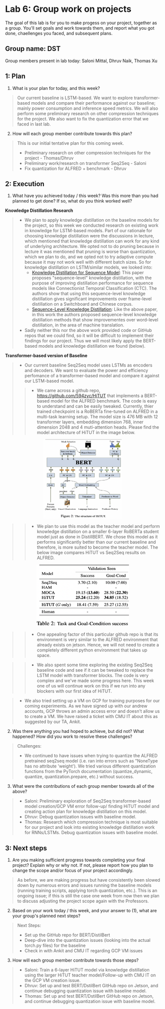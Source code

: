 Lab 6: Group work on projects
===
The goal of this lab is for you to make progess on your project, together as a group. You'll set goals and work towards them, and report what you got done, chaellenges you faced, and subsequent plans.

Group name: DST
---
Group members present in lab today: Saloni Mittal, Dhruv Naik, Thomas Xu

1: Plan
----
1. What is your plan for today, and this week? 

> Our current baseline is LSTM-based. We want to explore transformer-based models and compare their performance against our baseline; mainly power consumption and inference speed metrics. We will also perform some preliminary research on other compression techniques for the project. We also want to fix the quantization error that we faced in last lab.

2. How will each group member contribute towards this plan?
> This is our initial tentative plan for this coming week.
> - Preliminary research on other compression techniques for the project  - Thomas/Dhruv
> - Preliminary work/research on transformer Seq2Seq - Saloni
> - Fix quantization for ALFRED + benchmark - Dhruv

2: Execution
----
1. What have you achieved today / this week? Was this more than you had planned to get done? If so, what do you think worked well?  

**Knowledge Distillation Research**
> - We plan to apply knowledge distillation on the baseline models for the project, so this week we conducted research on existing work in knowledge for LSTM-based models. Part of our rationale for choosing knowledge distillation were the discussions in lecture, which mentioned that knowledge distillation can work for any kind of underlying architecture. We opted not to do pruning because in lecture it was mentioned that pruning is worse than quantization, which we plan to do, and we opted not to try adaptive compute because it may not work well with different batch sizes. So for knowledge distillation on LSTM/similar models, we looked into:
>   - [Knowledge Distillation for Sequence Model](https://www.researchgate.net/profile/Zhehuai-Chen/publication/327389374_Knowledge_Distillation_for_Sequence_Model/links/5c4a6923458515a4c73e94c5/Knowledge-Distillation-for-Sequence-Model.pdf): This paper proposes "sequence-level" knowledge distillation, with the purpose of improving distillation performance for sequence models like Connectionist Temporal Classification (CTC). The authors show that using this sequence-level knowledge distillation gives significant improvements over frame-level distillation on a Switchboard and Chinese corpus.
>   - [Sequence-Level Knowledge Distillation](https://arxiv.org/abs/1606.07947): Like the above paper, in this work the authors proposed sequence-level knowledge distillation methods that show improvementes over word-level distillation, in the area of machine translation. 
> - Sadly neither this nor the above work provided code or GitHub repos that we could find, so it will be difficult to implement their findings for our project. Thus we will most likely apply the BERT-based models and knowledge distillation we found (below).  

**Transformer-based version of Baseline**
> - Our current baseline Seq2Seq model uses LSTMs as encoders and decoders. We want to evaluate the power and efficiency perfomance of a transformer-based model and compare it against our LSTM-based model. 
>> - We came across a github repo, https://github.com/594zyc/HiTUT that implements a BERT-based model for the ALFRED benchmark. The code is easy to understand and can be easily tweaked. Currently, thier trained checkpoint is a RoBERTa fine-tuned on ALFRED in a multi-task learning setup. The model size is 476 MB with 12 transformer layers, embedding dimension 768, inner dimension 2048 and 4 muti-attention heads. Please find the model architecture of HiTUT in the image below.
<p align="center">
<img src="HiTuT.png " width="256" height="256">
</p>

>> - We plan to use this model as the teacher model and perform knowledge distillation on a smaller 6-layer RoBERTa student model just as done in DistillBERT. We chose this model as it performs significantly better than our current baseline and therefore, is more suited to become the teacher model. The below image compares HiTUT vs Seq2Seq results on ALFRED.
<p align="center">
<img src="Seq2SeqVsHiTUT.png " width="300" height="200">
</p>

>> - One appealing factor of this particular github repo is that its environment is very similar to the ALFRED environment that already exists on jetson. Hence, we will not need to create a completely different python environment that takes up space.

>>- We also spent some time exploring the existing Seq2Seq baseline code and see if it can be tweaked to replace the LSTM model with transformer blocks. The code is very complex and we've made some progress here. This week one of us will continue work on this if we run into any blockers with our first idea of HiTUT.

> - We also tried setting up a VM on GCP for training purposes for our coming experiments. As we have signed up with our andrew accounts, GCP throws an admin access error and doesn't allow us to create a VM. We have raised a ticket with CMU IT about this as suggested by our TA, Ankit.


2. Was there anything you had hoped to achieve, but did not? What happened? How did you work to resolve these challenges?

> Challenges:
> - We continued to have issues when trying to quantize the ALFRED pretrained seq2seq model (i.e. ran into errors such as "NoneType has no attribute 'weight'). We tried various different quantization functions from the PyTorch documentation (quantize_dynamic, quantize, quantization.prepare, etc.) without success.

3. What were the contributions of each group member towards all of the above?
> - Saloni: Preliminary exploration of Seq2Seq transformer-based model creation/GCP VM error follow-up/ finding HiTUT model and creating action plan for knowledge distillation on this model.
> - Dhruv: Debug quantization issues with baseline model.
> - Thomas: Research which compression technique is most suitable for our project and look into existing knowledge distillation work for RNNs/LSTMs. Debug quantization issues with baseline model.

3: Next steps
----
1. Are you making sufficient progress towards completing your final project? Explain why or why not. If not, please report how you plan to change the scope and/or focus of your project accordingly.

> As before, we are making progress but have consistently been slowed down by numerous errors and issues running the baseline models (running training scripts, applying torch quantization, etc.). This is an ongoing issue; if this is still the case one week from now then we plan to discuss adjusting the project scope again with the Professors.

2. Based on your work today / this week, and your answer to (1), what are your group's planned next steps?
> Next Steps:
> - Set up the GitHub repo for BERT/DistilBert
> - Deep-dive into the quantization issues (looking into the actual torch.py files) for the baseline
> - Check in with Ankit and CMU IT regarding GCP VM issues

3. How will each group member contribute towards those steps? 
> - Saloni: Train a 6-layer HiTUT model via knowledge distillation using the larger HiTUT teacher model/Follow-up with CMU IT on the GCP VM creation issue.
> - Dhruv: Set up and test BERT/DstilBert GitHub repo on Jetson, and continue debugging quantization issue with baseline model.
> - Thomas: Set up and test BERT/DstilBert GitHub repo on Jetson, and continue debugging quantization issue with baseline model.
